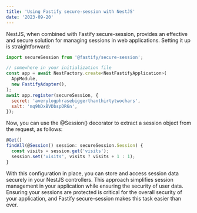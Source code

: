 ```yaml
---
title: 'Using Fastify secure-session with NestJS'
date: '2023-09-20'
---
```


NestJS, when combined with Fastify secure-session, provides an effective and secure solution for managing sessions in web applications. Setting it up is straightforward:

```js
import secureSession from '@fastify/secure-session';

// somewhere in your initialization file
const app = await NestFactory.create<NestFastifyApplication>(
  AppModule,
  new FastifyAdapter(),
);
await app.register(secureSession, {
  secret: 'averylogphrasebiggerthanthirtytwochars',
  salt: 'mq9hDxBVDbspDR6n',
});
```
Now, you can use the @Session() decorator to extract a session object from the request, as follows:

```js
@Get()
findAll(@Session() session: secureSession.Session) {
  const visits = session.get('visits');
  session.set('visits', visits ? visits + 1 : 1);
}
```

With this configuration in place, you can store and access session data securely in your NestJS controllers. This approach simplifies session management in your application while ensuring the security of user data. Ensuring your sessions are protected is critical for the overall security of your application, and Fastify secure-session makes this task easier than ever.